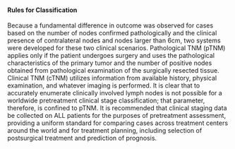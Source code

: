 #### Rules for Classification
Because a fundamental difference in outcome was observed for cases based on the number of nodes confirmed pathologically and the clinical presence of contralateral nodes and nodes larger than 6cm, two systems were developed for these two clinical scenarios. Pathological TNM (pTNM) applies only if the patient undergoes surgery and uses the pathological characteristics of the primary tumor and the number of positive nodes obtained from pathological examination of the surgically resected tissue. Clinical TNM (cTNM) utilizes information from available history, physical examination, and whatever imaging is performed. It is clear that to accurately enumerate clinically involved lymph nodes is not possible for a worldwide pretreatment clinical stage classification; that parameter, therefore, is confined to pTNM. It is recommended that clinical staging data be collected on ALL patients for the purposes of pretreatment assessment, providing a uniform standard for comparing cases across treatment centers around the world and for treatment planning, including selection of postsurgical treatment and prediction of prognosis.